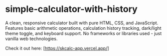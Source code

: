 # simple-calculator-with-history
A clean, responsive calculator built with pure HTML, CSS, and JavaScript. Features basic arithmetic operations, calculation history tracking, dark/light theme toggle, and keyboard support. No frameworks or libraries used - just vanilla web technologies.


Check it out here: [https://skcalc-app.vercel.app/]
